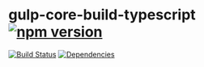 # gulp-core-build-typescript [![npm version](https://badge.fury.io/js/gulp-core-build-typescript.svg)](https://badge.fury.io/js/gulp-core-build-typescript)

[![Build Status](https://travis-ci.org/Microsoft/gulp-core-build-typescript.svg?branch=master)](https://travis-ci.org/Microsoft/gulp-core-build-typescript) [![Dependencies](https://david-dm.org/Microsoft/gulp-core-build-typescript.svg)](https://david-dm.org/Microsoft/gulp-core-build-typescript)
